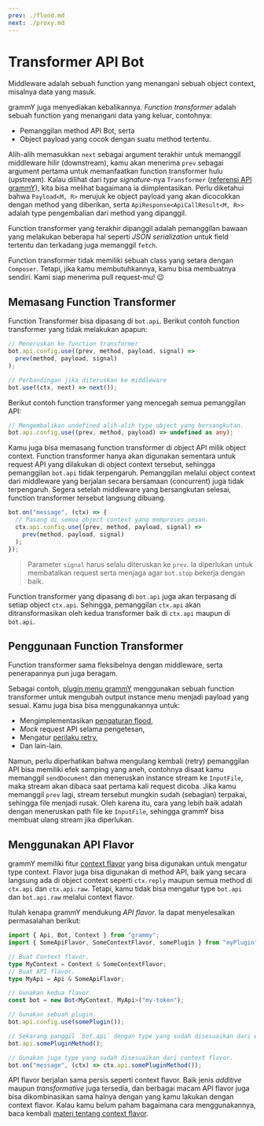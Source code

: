 ```yaml
---
prev: ./flood.md
next: ./proxy.md
---
```


# Transformer API Bot

Middleware adalah sebuah function yang menangani sebuah object context, misalnya data yang masuk.

grammY juga menyediakan kebalikannya.
_Function transformer_ adalah sebuah function yang menangani data yang keluar, contohnya:

- Pemanggilan method API Bot, serta
- Object payload yang cocok dengan suatu method tertentu.

Alih-alih memasukkan `next` sebagai argument terakhir untuk memanggil middleware hilir (downstream), kamu akan menerima `prev` sebagai argument pertama untuk memanfaatkan function transformer hulu (upstream).
Kalau dilihat dari _type signature_-nya `Transformer` ([referensi API grammY](/ref/core/Transformer.md)), kita bisa melihat bagaimana ia diimplentasikan.
Perlu diketahui bahwa `Payload<M, R>` merujuk ke object payload yang akan dicocokkan dengan method yang diberikan, serta `ApiResponse<ApiCallResult<M, R>>` adalah type pengembalian dari method yang dipanggil.

Function transformer yang terakhir dipanggil adalah pemanggilan bawaan yang melakukan beberapa hal seperti _JSON serialization_ untuk field tertentu dan terkadang juga memanggil `fetch`.

Function transformer tidak memiliki sebuah class yang setara dengan `Composer`.
Tetapi, jika kamu membutuhkannya, kamu bisa membuatnya sendiri.
Kami siap menerima pull request-mu! :wink:

## Memasang Function Transformer

Function Transformer bisa dipasang di `bot.api`.
Berikut contoh function transformer yang tidak melakukan apapun:

```ts
// Meneruskan ke function transformer
bot.api.config.use((prev, method, payload, signal) =>
  prev(method, payload, signal)
);

// Perbandingan jika diteruskan ke middleware
bot.use((ctx, next) => next());
```

Berikut contoh function transformer yang mencegah semua pemanggilan API:

```ts
// Mengembalikan undefined alih-alih type object yang bersangkutan.
bot.api.config.use((prev, method, payload) => undefined as any);
```

Kamu juga bisa memasang function transformer di object API milik object context.
Function transformer hanya akan digunakan sementara untuk request API yang dilakukan di object context tersebut, sehingga pemanggilan `bot.api` tidak terpengaruh.
Pemanggilan melalui object context dari middleware yang berjalan secara bersamaan (concurrent) juga tidak terpengaruh.
Segera setelah middleware yang bersangkutan selesai, function transformer tersebut langsung dibuang.

```ts
bot.on("message", (ctx) => {
  // Pasang di semua object context yang memproses pesan.
  ctx.api.config.use((prev, method, payload, signal) =>
    prev(method, payload, signal)
  );
});
```

> Parameter `signal` harus selalu diteruskan ke `prev`.
> Ia diperlukan untuk membatalkan request serta menjaga agar `bot.stop` bekerja dengan baik.

Function transformer yang dipasang di `bot.api` juga akan terpasang di setiap object `ctx.api`.
Sehingga, pemanggilan `ctx.api` akan ditransformasikan oleh kedua transformer baik di `ctx.api` maupun di `bot.api`.

## Penggunaan Function Transformer

Function transformer sama fleksibelnya dengan middleware, serta penerapannya pun juga beragam.

Sebagai contoh, [plugin menu grammY](../plugins/menu.md) menggunakan sebuah function transformer untuk mengubah output instance menu menjadi payload yang sesuai.
Kamu juga bisa bisa menggunakannya untuk:

- Mengimplementasikan [pengaturan flood](../plugins/transformer-throttler.md),
- _Mock_ request API selama pengetesan,
- Mengatur [perilaku retry](../plugins/auto-retry.md),
- Dan lain-lain.

Namun, perlu diperhatikan bahwa mengulang kembali (retry) pemanggilan API bisa memiliki efek samping yang aneh, contohnya disaat kamu memanggil `sendDocument` dan meneruskan instance stream ke `InputFile`, maka stream akan dibaca saat pertama kali request dicoba.
Jika kamu memanggil `prev` lagi, stream tersebut mungkin sudah (sebagian) terpakai, sehingga file menjadi rusak.
Oleh karena itu, cara yang lebih baik adalah dengan meneruskan path file ke `InputFile`, sehingga grammY bisa membuat ulang stream jika diperlukan.

## Menggunakan API Flavor

grammY memiliki fitur [context flavor](../guide/context.md#context-flavor) yang bisa digunakan untuk mengatur type context.
Flavor juga bisa digunakan di method API, baik yang secara langsung ada di object context seperti `ctx.reply` maupun semua method di `ctx.api` dan `ctx.api.raw`.
Tetapi, kamu tidak bisa mengatur type `bot.api` dan `bot.api.raw` melalui context flavor.

Itulah kenapa grammY mendukung _API flavor_.
Ia dapat menyelesaikan permasalahan berikut:

```ts
import { Api, Bot, Context } from "grammy";
import { SomeApiFlavor, SomeContextFlavor, somePlugin } from "myPlugin";

// Buat Context flavor.
type MyContext = Context & SomeContextFlavor;
// Buat API flavor.
type MyApi = Api & SomeApiFlavor;

// Gunakan kedua flavor.
const bot = new Bot<MyContext, MyApi>("my-token");

// Gunakan sebuah plugin.
bot.api.config.use(somePlugin());

// Sekarang panggil `bot.api` dengan type yang sudah disesuaikan dari API flavor.
bot.api.somePluginMethod();

// Gunakan juga type yang sudah disesuaikan dari context flavor.
bot.on("message", (ctx) => ctx.api.somePluginMethod());
```

API flavor berjalan sama persis seperti context flavor. Baik jenis _additive_ maupun _transformative_ juga tersedia, dan berbagai macam API flavor juga bisa dikombinasikan sama halnya dengan yang kamu lakukan dengan context flavor.
Kalau kamu belum paham bagaimana cara menggunakannya, baca kembali [materi tentang context flavor](../guide/context.md#context-flavor).
